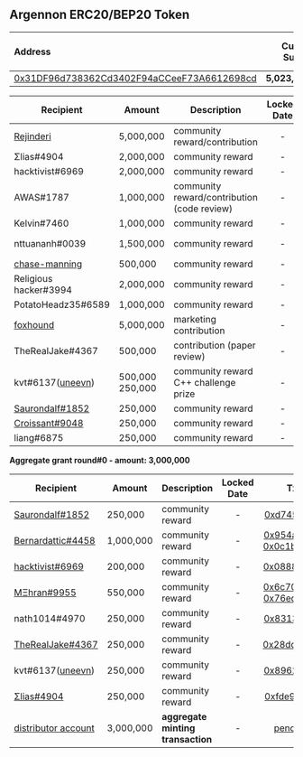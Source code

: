 ## Argennon ERC20/BEP20 Token

| Address | Current Supply | Total Grants Given |
| :--- | --- | --- |
| [0x31DF96d738362Cd3402F94aCCeeF73A6612698cd](https://bscscan.com/address/0x31df96d738362cd3402f94acceef73a6612698cd) | **5,023,000,000** | **23,000,000** |  

| Recipient | Amount | Description | Locked Date |  Txn  | 
| --------- | ------ | ----------- | :---: | :---: | 
| [Rejinderi](https://github.com/Rejinderi) | 5,000,000 | community reward/contribution | - | [0x8d68...d100](https://bscscan.com/tx/0x8d685bceb87fc231cd824dc83863e075247bedaf77282cab60316aa85f72d100) | 
| Σlias#4904 | 2,000,000 | community reward | - | [0x3484...13b1](https://bscscan.com/tx/0x3484018b11887f652dfa23dc1ea37a415b2a76673a982dd503edb8017ba513b1) | 
| hacktivist#6969 | 2,000,000 | community reward | - | [0xbb33...0ee5](https://bscscan.com/tx/0xbb33711ec2b7ea958bc7fc0491fd9de79fd3bcb5860c6fcc6e904a4619480ee5) | 
| AWAS#1787 | 1,000,000 | community reward/contribution (code review) | - | [0x57a5...12a3](https://bscscan.com/tx/0x57a5a08f8a68f5c96d9876a9d889c588bdb896f2e9d39b2d544801cd2bd912a3) | 
| Kelvin#7460 | 1,000,000 | community reward | - | [0xdd76...ba8c](https://bscscan.com/tx/0xdd7647072c524e647fa29bb3f25e5c4ed6e8ebfeacfe2732ab9f96c12a1eba8c) | 
| nttuananh#0039 | 1,500,000 | community reward | - | [0x334d...2439](https://bscscan.com/tx/0x334d49101361d810dd845d0b06d0093f083aeb5529108d0a34670cb21c3b2439) <br> [0xbb4a...4f08](https://bscscan.com/tx/0xbb4ac670c7185265bbb1f36929773ac2b16992e4b1ea0b2afa87fc0f63d84f08)  | 
| [chase-manning](https://github.com/chase-manning) | 500,000 | community reward | - | [0x40ac...9b08](https://bscscan.com/tx/0x40ac19cc17542fa6cf6619f2e8f4c405da2e40115cbf7747139ca3cac0dd9b08) | 
| Religious hacker#3994 | 2,000,000 | community reward | - | [0x6664...b25b](https://bscscan.com/tx/0x66643b2f6fa9f1c0b77ebcab3732904846e401a2c25694153e3d0424a8c5b25b) | 
| PotatoHeadz35#6589 | 1,000,000 | community reward | - | [0x7181...3de5](https://bscscan.com/tx/0x718163a3d10e37763aa1564745c2ca46daf3377ab1e542271b93528454673de5) |
| [foxhound](https://twitter.com/RainierMat)| 5,000,000 | marketing contribution | - | [0xc0b7...ff1d](https://bscscan.com/tx/0xc0b7db7c67a30b284929cf9017de220cb5fa2412c39c459f3f8677f49984ff1d) |
| TheRealJake#4367 | 500,000 | contribution (paper review) | - | [0xbd6a...6885](https://bscscan.com/tx/0xbd6a7c2d5b3eb0f75d83368c2b8c95920003418ffc67826f6ed21476671b6885) |
| kvt#6137([uneevn](https://twitter.com/uneevn)) | 500,000 <br> 250,000 | community reward <br> C++ challenge prize | - | [0x7ff5...6987](https://bscscan.com/tx/0x7ff51e6a5c2c4b04afa0c0a9d24634c90404af0c7a72e8af6fbab14730176987) <br> [0xc3ba...5d64](https://bscscan.com/tx/0xc3ba2bc060241e1890d32b7abf815dbfc36cd835e52eaf61a04ae0b499a95d64) |
| [Saurondalf#1852](https://twitter.com/CryptoScrubLord) | 250,000 | community reward | - | [0x47ff...ba27](https://bscscan.com/tx/0x47ffa2067d25c0dc892faf27229fd5bef1876770856250c8d8e3cf4623dbba27) |
| [Croissant#9048](https://twitter.com/FantomMe999)| 250,000 | community reward | - | [0x72c4...f9f9](https://bscscan.com/tx/0x72c40b074bb24f278609239988e19962efaafd0eddc227240f9a2a0f0616f9f9) |
| liang#6875  | 250,000 | community reward | - | [0xbfed...28af](https://bscscan.com/tx/0xbfede63ec1137f71d7e11b4d921c821323bc0914c8ad802529616ae1fa9728af) |

**Aggregate grant round#0 - amount: 3,000,000**

| Recipient | Amount | Description | Locked Date |  Txn  | 
| --------- | ------ | ----------- | :---: | :---: | 
| [Saurondalf#1852](https://twitter.com/CryptoScrubLord) | 250,000 | community reward | - | [0xd745...fb1d](https://bscscan.com/tx/0xd745a98fea0150197cce61dc6ad77ab9503b325b4f41abb0a844534f925dfb1d) |
| [Bernardattic#4458](https://twitter.com/PhilWolstenhol4) | 1,000,000 | community reward | - | [0x954a...3aa5](https://bscscan.com/tx/0x954aab7863d7756ade12612c401bb48b575fab8b8396f5e42e4b0da461223aa5) <br> [0x0c1b...891b](https://bscscan.com/tx/0x0c1b1f66383e442d880a12ac273c117dab2dfce257bb1044b3376512181b891b) | 
| [hacktivist#6969](https://twitter.com/hacktivist24) | 200,000 | community reward | - | [0x0888...a3c7](https://bscscan.com/tx/0x0888592b7720325d999faaf4bb3653d90c743265e1db86ab0d5e8905a8f7a3c7) |
| [MΞhran#9955](https://twitter.com/mehranxyz) | 550,000 | community reward | - | [0x6c70...8eb9](https://bscscan.com/tx/0x6c70493bee7f2d6207e023b20b5d2d26666904b25de1cb6ef16cbbfef5448eb9) <br> [0x76ed...5a38](https://bscscan.com/tx/0x76edd94cd591c4984e2c18374dbfaf7e4b43bc3495fb5f481bfadddc67b95a38) |
| nath1014#4970| 250,000| community reward | - | [0x8313...f683](https://bscscan.com/tx/0x83138405ca8449e128f7e1499ca28fdd14a1863c712b577e4a64b7ab9613f683) |
| [TheRealJake#4367](https://twitter.com/jakesarjeant) | 250,000 | community reward | - | [0x28dd...0197](https://bscscan.com/tx/0x28dd6ff943fcd23adf5468f3d608781a1e9d9b6b0e8ad4d1cc640d31b782e16b) |
| kvt#6137([uneevn](https://twitter.com/uneevn)) | 250,000 | community reward | - | [0x8962...689f](https://bscscan.com/tx/0x896201402b2d4049473236b3bb784d9f12916c0efbe632e085664a0e1111689f)
| [Σlias#4904]() | 250,000 | community reward | - | [0xfde9...3dd5](https://bscscan.com/tx/0xfde9a066809292d8f6b51fb24062ae1dbc02a7e4ce7f0444b38e87e8edb33dd5) |
| [distributor account]() | 3,000,000 | **aggregate minting transaction** | - | [pending...]() |
